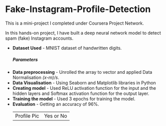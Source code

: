 # Fake-Instagram-Profile-Detection

This is a mini-project I completed under Coursera Project Network. 

In this hands-on project, I have built a deep neural network model to detect spam (fake) Instagram accounts.

<ul>
  <li><b>Dataset Used</b> - MNIST dataset of handwritten digits.
    <h5>Parameters</h5>
    <table>
      <tr><td>Profile Pic</td><td>Yes or No</td></tr>
  <li><b>Data preprocessing</b> - Unrolled the array to vector and applied Data Normalisation <i>(x-m)/s</i>.</li>
  <li><b>Data Visualisation</b> - Using Seaborn and Matplotlib libraries in Python
  <li><b>Creating model</b> - Used ReLU activation function for the input and the hidden layers and Softmax activation function for the output layer.</li>
  <li><b>Training the model</b> - Used 3 epochs for training the model.</li>
  <li><b>Evaluation</b> - Getting an accuracy of 96%.</li>

